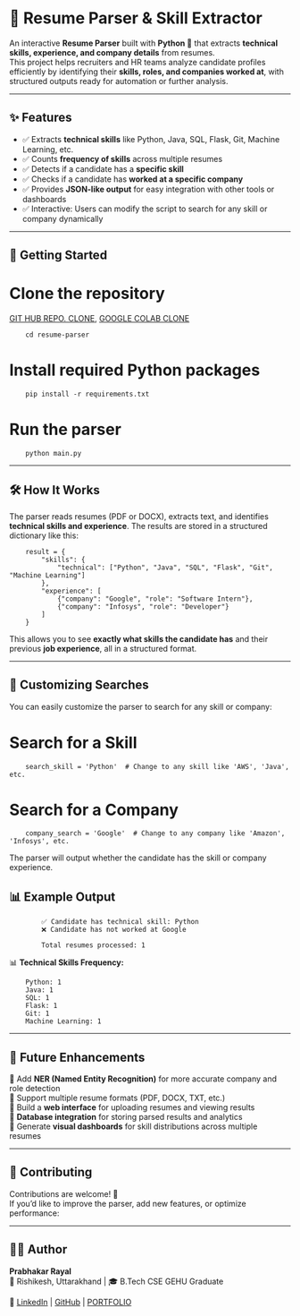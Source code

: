 # 📄 Resume Parser & Skill Extractor

An interactive **Resume Parser** built with **Python 🐍** that extracts **technical skills, experience, and company details** from resumes.  
This project helps recruiters and HR teams analyze candidate profiles efficiently by identifying their **skills, roles, and companies worked at**, with structured outputs ready for automation or further analysis.

---

## ✨ Features
- ✅ Extracts **technical skills** like Python, Java, SQL, Flask, Git, Machine Learning, etc.
- ✅ Counts **frequency of skills** across multiple resumes
- ✅ Detects if a candidate has a **specific skill**
- ✅ Checks if a candidate has **worked at a specific company**
- ✅ Provides **JSON-like output** for easy integration with other tools or dashboards
- ✅ Interactive: Users can modify the script to search for any skill or company dynamically

---

## 🚀 Getting Started

# Clone the repository
[GIT HUB REPO. CLONE](https://github.com/Prabhakarrayal/Automated-resume-parser/blob/main/Automated_resume_parser.ipynb), [GOOGLE COLAB CLONE](https://colab.research.google.com/drive/1SUy9xMNNpJdiuXDkIlEgLQ15X1_jkQS2?usp=sharing)

        cd resume-parser

# Install required Python packages
        pip install -r requirements.txt

# Run the parser
        python main.py

---

## 🛠 How It Works

The parser reads resumes (PDF or DOCX), extracts text, and identifies **technical skills and experience**. The results are stored in a structured dictionary like this:

        result = {
            "skills": {
                "technical": ["Python", "Java", "SQL", "Flask", "Git", "Machine Learning"]
            },
            "experience": [
                {"company": "Google", "role": "Software Intern"},
                {"company": "Infosys", "role": "Developer"}
            ]
        }

This allows you to see **exactly what skills the candidate has** and their previous **job experience**, all in a structured format.

---

## 🎯 Customizing Searches

You can easily customize the parser to search for any skill or company:

# Search for a Skill
        search_skill = 'Python'  # Change to any skill like 'AWS', 'Java', etc.

# Search for a Company
        company_search = 'Google'  # Change to any company like 'Amazon', 'Infosys', etc.

The parser will output whether the candidate has the skill or company experience.

## 📊 Example Output

            ✅ Candidate has technical skill: Python  
            ❌ Candidate has not worked at Google  

            Total resumes processed: 1  

📊 **Technical Skills Frequency:**  

        Python: 1  
        Java: 1  
        SQL: 1  
        Flask: 1  
        Git: 1  
        Machine Learning: 1  

---

## 📌 Future Enhancements

 🔹 Add **NER (Named Entity Recognition)** for more accurate company and role detection  
 🔹 Support multiple resume formats (PDF, DOCX, TXT, etc.)  
 🔹 Build a **web interface** for uploading resumes and viewing results  
 🔹 **Database integration** for storing parsed results and analytics  
 🔹 Generate **visual dashboards** for skill distributions across multiple resumes  

---

## 🤝 Contributing  

Contributions are welcome! 🚀    
If you’d like to improve the parser, add new features, or optimize performance:  
 

---

## 🧑‍💻 Author

**Prabhakar Rayal**  
📍 Rishikesh, Uttarakhand | 🎓 B.Tech CSE GEHU Graduate    

🔗 [LinkedIn](https://www.linkedin.com/in/prabhakar-rayal-663968259/) | [GitHub](https://github.com/Prabhakarrayal) | [PORTFOLIO](https://prabhakar-rayal-gtz3vl4.gamma.site/)
